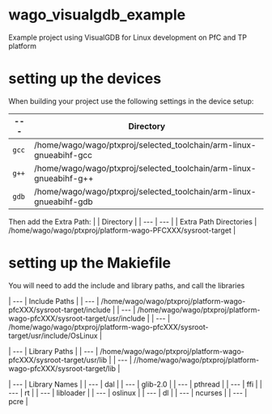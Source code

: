 # wago_visualgdb_example
Example project using VisualGDB for Linux development on PfC and TP platform

# setting up the devices
When building your project use the following settings in the device setup:

| --- | Directory |
| --- | --- |
| `gcc` | /home/wago/wago/ptxproj/selected_toolchain/arm-linux-gnueabihf-gcc |
| `g++` | /home/wago/wago/ptxproj/selected_toolchain/arm-linux-gnueabihf-g++ |
| `gdb` | /home/wago/wago/ptxproj/selected_toolchain/arm-linux-gnueabihf-gdb |

Then add the Extra Path:
|  | Directory |
| --- | --- |
| Extra Path Directories | /home/wago/wago/ptxproj/platform-wago-PFCXXX/sysroot-target |

# setting up the Makiefile
You will need to add the include and library paths, and call the libraries

| --- | Include Paths |
| --- | /home/wago/wago/ptxproj/platform-wago-pfcXXX/sysroot-target/include  |
| --- | /home/wago/wago/ptxproj/platform-wago-pfcXXX/sysroot-target/usr/include  |
| --- | /home/wago/wago/ptxproj/platform-wago-pfcXXX/sysroot-target/usr/include/OsLinux |

| --- | Library Paths |
| --- | /home/wago/wago/ptxproj/platform-wago-pfcXXX/sysroot-target/usr/lib  |
| --- | //home/wago/wago/ptxproj/platform-wago-pfcXXX/sysroot-target/lib  |

| --- | Library Names |
| --- | dal |
| --- | glib-2.0 |
| --- | pthread |
| --- | ffi |
| --- | rt |
| --- | libloader |
| --- | oslinux |
| --- | dl |
| --- | ncurses |
| --- | pcre |
